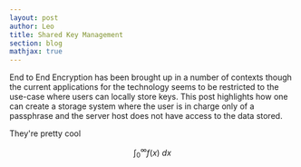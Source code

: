 ```yaml
---
layout: post
author: Leo
title: Shared Key Management
section: blog
mathjax: true
---
```


End to End Encryption has been brought up in a number of contexts
though the current applications for the technology seems to be
restricted to the use-case where users can locally store keys.
This post highlights how one can create a storage system
where the user is in charge only of a passphrase and
the server host does not have access to the data stored.

They're pretty cool

$$\int_0^\infty f(x)\:dx$$
